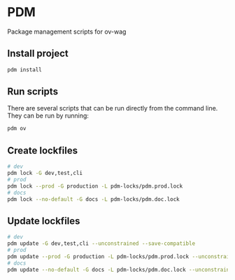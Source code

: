 # PDM

Package management scripts for ov-wag

## Install project

```bash
pdm install
```

## Run scripts

There are several scripts that can be run directly from the command line. They can be run by running:

```bash
pdm ov
```

## Create lockfiles

```bash
# dev
pdm lock -G dev,test,cli
# prod
pdm lock --prod -G production -L pdm-locks/pdm.prod.lock
# docs
pdm lock --no-default -G docs -L pdm-locks/pdm.doc.lock
```

## Update lockfiles

```bash
# dev
pdm update -G dev,test,cli --unconstrained --save-compatible
# prod
pdm update --prod -G production -L pdm-locks/pdm.prod.lock --unconstrained --save-compatible
# docs
pdm update --no-default -G docs -L pdm-locks/pdm.doc.lock --unconstrained --save-compatible
```
